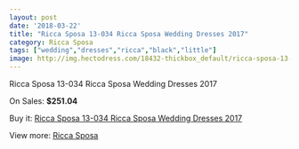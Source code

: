 ```yaml
---
layout: post
date: '2018-03-22'
title: "Ricca Sposa 13-034 Ricca Sposa Wedding Dresses 2017"
category: Ricca Sposa
tags: ["wedding","dresses","ricca","black","little"]
image: http://img.hectodress.com/18432-thickbox_default/ricca-sposa-13-034-ricca-sposa-wedding-dresses-2013.jpg
---
```

Ricca Sposa 13-034 Ricca Sposa Wedding Dresses 2017

On Sales: **$251.04**
<a href="https://www.hectodress.com/ricca-sposa/8672-ricca-sposa-13-034-ricca-sposa-wedding-dresses-2013.html"><amp-img layout="responsive" width="600" height="600" src="//img.hectodress.com/18432-thickbox_default/ricca-sposa-13-034-ricca-sposa-wedding-dresses-2013.jpg" alt="Ricca Sposa 13-034 Ricca Sposa Wedding Dresses 2017 0" /></a>
<a href="https://www.hectodress.com/ricca-sposa/8672-ricca-sposa-13-034-ricca-sposa-wedding-dresses-2013.html"><amp-img layout="responsive" width="600" height="600" src="//img.hectodress.com/18434-thickbox_default/ricca-sposa-13-034-ricca-sposa-wedding-dresses-2013.jpg" alt="Ricca Sposa 13-034 Ricca Sposa Wedding Dresses 2017 1" /></a>
<a href="https://www.hectodress.com/ricca-sposa/8672-ricca-sposa-13-034-ricca-sposa-wedding-dresses-2013.html"><amp-img layout="responsive" width="600" height="600" src="//img.hectodress.com/18433-thickbox_default/ricca-sposa-13-034-ricca-sposa-wedding-dresses-2013.jpg" alt="Ricca Sposa 13-034 Ricca Sposa Wedding Dresses 2017 2" /></a>

Buy it: [Ricca Sposa 13-034 Ricca Sposa Wedding Dresses 2017](https://www.hectodress.com/ricca-sposa/8672-ricca-sposa-13-034-ricca-sposa-wedding-dresses-2013.html "Ricca Sposa 13-034 Ricca Sposa Wedding Dresses 2017")

View more: [Ricca Sposa](https://www.hectodress.com/145-ricca-sposa "Ricca Sposa")